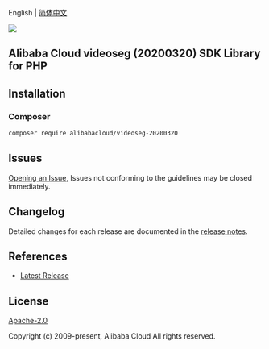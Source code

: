English | [简体中文](README-CN.md)

![](https://aliyunsdk-pages.alicdn.com/icons/AlibabaCloud.svg)

## Alibaba Cloud videoseg (20200320) SDK Library for PHP

## Installation

### Composer

```bash
composer require alibabacloud/videoseg-20200320
```

## Issues

[Opening an Issue](https://github.com/aliyun/alibabacloud-sdk/issues/new), Issues not conforming to the guidelines may be closed immediately.

## Changelog

Detailed changes for each release are documented in the [release notes](./ChangeLog.txt).

## References

* [Latest Release](https://github.com/aliyun/alibabacloud-sdk)

## License

[Apache-2.0](http://www.apache.org/licenses/LICENSE-2.0)

Copyright (c) 2009-present, Alibaba Cloud All rights reserved.
